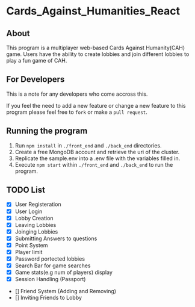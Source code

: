 # Cards_Against_Humanities_React

## About
This program is a multiplayer web-based Cards Against Humanity(CAH) game.
Users have the ability to create lobbies and join different lobbies to play a fun game of CAH.

## For Developers
This is a note for any developers who come accross this.

If you feel the need to add a new feature or change a new feature to this program please feel free to `fork` 
or make a `pull request`.

## Running the program
1. Run `npm install` in `./front_end` and `./back_end` directories.
2. Create a free MongoDB account and retrieve the uri of the cluster.
3. Replicate the sample.env into a .env file with the variables filled in.
4. Execute `npm start` within `./front_end` and `./back_end` to run the program.


## TODO List
- [x] User Registeration 
- [x] User Login
- [x] Lobby Creation
- [x] Leaving Lobbies
- [x] Joinging Lobbies
- [x] Submitting Answers to questions
- [x] Point System
- [x] Player limit
- [x] Password portected lobbies
- [x] Search Bar for game searches
- [x] Game stats(e.g num of players) display
- [x] Session Handling (Passport)
- [] Friend System (Adding and Removing)
- [] Inviting Friends to Lobby